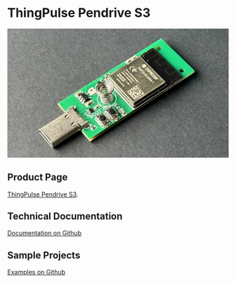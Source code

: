 # ThingPulse Pendrive S3

![ThingPulse Pendrive S3](../img/products/ThingPulse_PendriveS3_M.jpeg)

## Product Page 

[ThingPulse Pendrive S3](https://thingpulse.com/product/esp32-s3-pendrive-s3-128mb/).

## Technical Documentation

[Documentation on Github](https://github.com/ThingPulse/thingpulse-devices/tree/master/pendrive-s3)

## Sample Projects

[Examples on Github](https://github.com/ThingPulse/esp32-s3-pendrive-samples)

